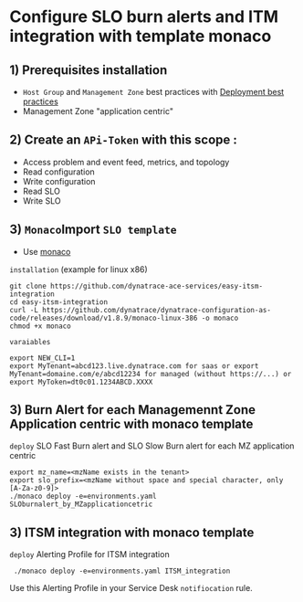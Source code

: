 # Configure SLO burn alerts and ITM integration with template monaco


## 1) Prerequisites installation

- `Host Group` and `Management Zone` best practices with [Deployment best practices](https://github.com/dynatrace-ace-services/quickstart-ace-configurator)
-  Management Zone "application centric"

## 2) Create an `APi-Token` with this scope :

 - Access problem and event feed, metrics, and topology
 - Read configuration 
 - Write configuration
 - Read SLO
 - Write SLO
 
## 3) `Monaco`Import `SLO template`
 - Use [monaco](https://dynatrace-oss.github.io/dynatrace-monitoring-as-code/)
 
 `installation` (example for linux x86)
 
    git clone https://github.com/dynatrace-ace-services/easy-itsm-integration
    cd easy-itsm-integration
    curl -L https://github.com/dynatrace/dynatrace-configuration-as-code/releases/download/v1.8.9/monaco-linux-386 -o monaco
    chmod +x monaco
       
`varaiables`

    export NEW_CLI=1
    export MyTenant=abcd123.live.dynatrace.com for saas or export MyTenant=domaine.com/e/abcd12234 for managed (without https://...) or 
    export MyToken=dt0c01.1234ABCD.XXXX

## 3) Burn Alert for each Managemennt Zone Application centric with monaco template  

`deploy` SLO Fast Burn alert and SLO Slow Burn alert for each MZ application centric  

	export mz_name=<mzName exists in the tenant>
	export slo_prefix=<mzName without space and special character, only [A-Za-z0-9]>
    ./monaco deploy -e=environments.yaml SLOburnalert_by_MZapplicationcetric
       
## 3) ITSM integration with monaco template  

`deploy` Alerting Profile for ITSM integration

     ./monaco deploy -e=environments.yaml ITSM_integration


Use this Alerting Profile in your Service Desk `notifiocation` rule. 

